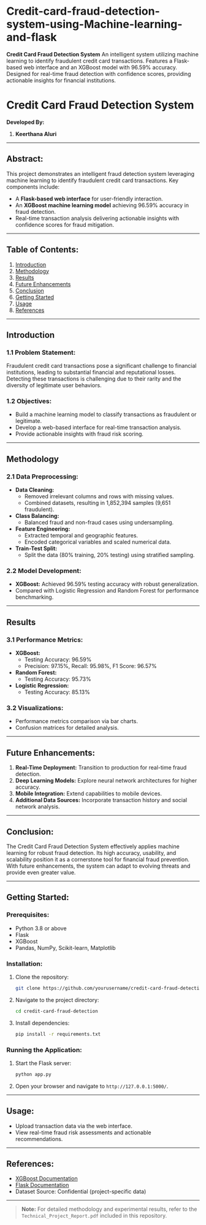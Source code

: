 # Credit-card-fraud-detection-system-using-Machine-learning-and-flask
**Credit Card Fraud Detection System**
An intelligent system utilizing machine learning to identify fraudulent credit card transactions. Features a Flask-based web interface and an XGBoost model with 96.59% accuracy. Designed for real-time fraud detection with confidence scores, providing actionable insights for financial institutions.
# Credit Card Fraud Detection System

**Developed By:**
1. **Keerthana Aluri**


---

## Abstract:
This project demonstrates an intelligent fraud detection system leveraging machine learning to identify fraudulent credit card transactions. Key components include:

- A **Flask-based web interface** for user-friendly interaction.
- An **XGBoost machine learning model** achieving 96.59% accuracy in fraud detection.
- Real-time transaction analysis delivering actionable insights with confidence scores for fraud mitigation.

---

## Table of Contents:
1. [Introduction](#introduction)
2. [Methodology](#methodology)
3. [Results](#results)
4. [Future Enhancements](#future-enhancements)
5. [Conclusion](#conclusion)
6. [Getting Started](#getting-started)
7. [Usage](#usage)
8. [References](#references)

---

## Introduction
### 1.1 Problem Statement:
Fraudulent credit card transactions pose a significant challenge to financial institutions, leading to substantial financial and reputational losses. Detecting these transactions is challenging due to their rarity and the diversity of legitimate user behaviors.

### 1.2 Objectives:
- Build a machine learning model to classify transactions as fraudulent or legitimate.
- Develop a web-based interface for real-time transaction analysis.
- Provide actionable insights with fraud risk scoring.

---

## Methodology
### 2.1 Data Preprocessing:
- **Data Cleaning:**
  - Removed irrelevant columns and rows with missing values.
  - Combined datasets, resulting in 1,852,394 samples (9,651 fraudulent).
- **Class Balancing:**
  - Balanced fraud and non-fraud cases using undersampling.
- **Feature Engineering:**
  - Extracted temporal and geographic features.
  - Encoded categorical variables and scaled numerical data.
- **Train-Test Split:**
  - Split the data (80% training, 20% testing) using stratified sampling.

### 2.2 Model Development:
- **XGBoost:** Achieved 96.59% testing accuracy with robust generalization.
- Compared with Logistic Regression and Random Forest for performance benchmarking.

---

## Results
### 3.1 Performance Metrics:
- **XGBoost:**
  - Testing Accuracy: 96.59%
  - Precision: 97.15%, Recall: 95.98%, F1 Score: 96.57%
- **Random Forest:**
  - Testing Accuracy: 95.73%
- **Logistic Regression:**
  - Testing Accuracy: 85.13%

### 3.2 Visualizations:
- Performance metrics comparison via bar charts.
- Confusion matrices for detailed analysis.

---

## Future Enhancements:
1. **Real-Time Deployment:** Transition to production for real-time fraud detection.
2. **Deep Learning Models:** Explore neural network architectures for higher accuracy.
3. **Mobile Integration:** Extend capabilities to mobile devices.
4. **Additional Data Sources:** Incorporate transaction history and social network analysis.

---

## Conclusion:
The Credit Card Fraud Detection System effectively applies machine learning for robust fraud detection. Its high accuracy, usability, and scalability position it as a cornerstone tool for financial fraud prevention. With future enhancements, the system can adapt to evolving threats and provide even greater value.

---

## Getting Started:
### Prerequisites:
- Python 3.8 or above
- Flask
- XGBoost
- Pandas, NumPy, Scikit-learn, Matplotlib

### Installation:
1. Clone the repository:
   ```bash
   git clone https://github.com/yourusername/credit-card-fraud-detection.git
   ```
2. Navigate to the project directory:
   ```bash
   cd credit-card-fraud-detection
   ```
3. Install dependencies:
   ```bash
   pip install -r requirements.txt
   ```

### Running the Application:
1. Start the Flask server:
   ```bash
   python app.py
   ```
2. Open your browser and navigate to `http://127.0.0.1:5000/`.

---

## Usage:
- Upload transaction data via the web interface.
- View real-time fraud risk assessments and actionable recommendations.

---

## References:
- [XGBoost Documentation](https://xgboost.readthedocs.io/)
- [Flask Documentation](https://flask.palletsprojects.com/)
- Dataset Source: Confidential (project-specific data)

---

> **Note:** For detailed methodology and experimental results, refer to the `Technical_Project_Report.pdf` included in this repository.

